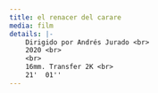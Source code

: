 ```yaml
---
title: el renacer del carare
media: film
details: |-
    Dirigido por Andrés Jurado <br>
    2020 <br>
    <br>
    16mm. Transfer 2K <br>
    21'  01''
---
```

